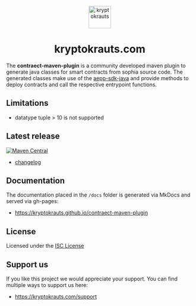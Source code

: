 <p align="center">
  <a href="https://kryptokrauts.com">
    <img alt="kryptokrauts" src="https://kryptokrauts.com/img/logo.svg" width="60" />
  </a>
</p>
<h1 align="center">
  kryptokrauts.com
</h1>

The **contraect-maven-plugin** is a community developed maven plugin to generate java classes for smart contracts from sophia source code.
The generated classes make use of the [aepp-sdk-java](https://github.com/kryptokrauts/aepp-sdk-java) and provide methods to deploy contracts and call the respective entrypoint functions.

## Limitations
- datatype tuple > 10 is not supported

## Latest release
[![Maven Central](https://maven-badges.herokuapp.com/maven-central/com.kryptokrauts/contraect-maven-plugin/badge.svg)](https://maven-badges.herokuapp.com/maven-central/com.kryptokrauts/contraect-maven-plugin)
- [changelog](docs/changelog.md)

## Documentation
The documentation placed in the `/docs` folder is generated via MkDocs and served via gh-pages:
- https://kryptokrauts.github.io/contraect-maven-plugin

## License

Licensed under the [ISC License](LICENSE)

## Support us

If you like this project we would appreciate your support. You can find multiple ways to support us here:

- https://kryptokrauts.com/support